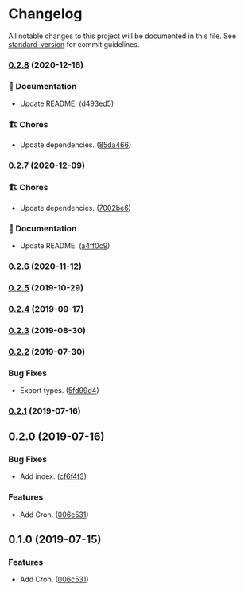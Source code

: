 # Changelog

All notable changes to this project will be documented in this file. See [standard-version](https://github.com/conventional-changelog/standard-version) for commit guidelines.

### [0.2.8](https://github.com/darkobits/cron/compare/v0.2.7...v0.2.8) (2020-12-16)


### 📖 Documentation

* Update README. ([d493ed5](https://github.com/darkobits/cron/commit/d493ed5be763e5a84a0daec3e379632fce5e86b9))


### 🏗 Chores

* Update dependencies. ([85da466](https://github.com/darkobits/cron/commit/85da46657d855aa3c9dffe53c103038c904214b0))

### [0.2.7](https://github.com/darkobits/cron/compare/v0.2.6...v0.2.7) (2020-12-09)


### 🏗 Chores

* Update dependencies. ([7002be6](https://github.com/darkobits/cron/commit/7002be6fdd9b64c75fba4dafeeb534f59b758885))


### 📖 Documentation

* Update README. ([a4ff0c9](https://github.com/darkobits/cron/commit/a4ff0c90a0dfc4b2af4d23a95cbb8fc6349f2ee9))

### [0.2.6](https://github.com/darkobits/cron/compare/v0.2.5...v0.2.6) (2020-11-12)

### [0.2.5](https://github.com/darkobits/cron/compare/v0.2.4...v0.2.5) (2019-10-29)

### [0.2.4](https://github.com/darkobits/cron/compare/v0.2.3...v0.2.4) (2019-09-17)

### [0.2.3](https://github.com/darkobits/cron/compare/v0.2.2...v0.2.3) (2019-08-30)

### [0.2.2](https://github.com/darkobits/cron/compare/v0.2.1...v0.2.2) (2019-07-30)


### Bug Fixes

* Export types. ([5fd99d4](https://github.com/darkobits/cron/commit/5fd99d4))



### [0.2.1](https://github.com/darkobits/cron/compare/v0.2.0...v0.2.1) (2019-07-16)



## 0.2.0 (2019-07-16)


### Bug Fixes

* Add index. ([cf6f4f3](https://github.com/darkobits/cron/commit/cf6f4f3))


### Features

* Add Cron. ([006c531](https://github.com/darkobits/cron/commit/006c531))



## 0.1.0 (2019-07-15)


### Features

* Add Cron. ([006c531](https://github.com/darkobits/cron/commit/006c531))
